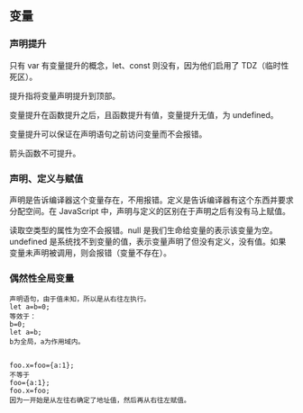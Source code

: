 
## 变量

### 声明提升
只有 var 有变量提升的概念，let、const 则没有，因为他们启用了 TDZ（临时性死区）。

提升指将变量声明提升到顶部。

变量提升在函数提升之后，且函数提升有值，变量提升无值，为 undefined。

变量提升可以保证在声明语句之前访问变量而不会报错。

箭头函数不可提升。

### 声明、定义与赋值
声明是告诉编译器这个变量存在，不用报错。定义是告诉编译器有这个东西并要求分配空间。在 JavaScript 中，声明与定义的区别在于声明之后有没有马上赋值。

读取空类型的属性为空不会报错。null 是我们生命给变量的表示该变量为空。undefined 是系统找不到变量的值，表示变量声明了但没有定义，没有值。如果变量未声明被调用，则会报错（变量不存在）。

### 偶然性全局变量
```
声明语句，由于值未知，所以是从右往左执行。
let a=b=0;
等效于：
b=0;
let a=b;
b为全局，a为作用域内。


foo.x=foo={a:1};
不等于
foo={a:1};
foo.x=foo;
因为一开始是从左往右确定了地址值，然后再从右往左赋值。
```